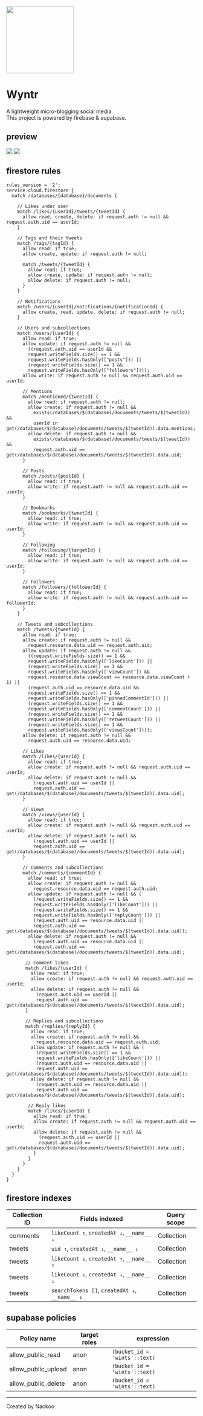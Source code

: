 <img style="width: 178px; height: 178px" src="/public/image/icon.png"><h1>Wyntr</h1>

A lightweight micro-blogging social media.<br>
This project is powered by firebase & supabase.

## preview

<img src="/github assets/preview1.webp">
<img src="/github assets/preview2.webp">

## firestore rules
```
rules_version = '2';
service cloud.firestore {
  match /databases/{database}/documents {

    // Likes under user
    match /likes/{userId}/tweets/{tweetId} {
      allow read, create, delete: if request.auth != null && request.auth.uid == userId;
    }

    // Tags and their tweets
    match /tags/{tagId} {
      allow read: if true;
      allow create, update: if request.auth != null;

      match /tweets/{tweetId} {
        allow read: if true;
        allow create, update: if request.auth != null;
        allow delete: if request.auth != null;
      }
    }

    // Notifications
    match /users/{userId}/notifications/{notificationId} {
      allow create, read, update, delete: if request.auth != null;
    }

    // Users and subcollections
    match /users/{userId} {
      allow read: if true;
      allow update: if request.auth != null &&
        ((request.auth.uid == userId &&
        request.writeFields.size() == 1 &&
        request.writeFields.hasOnly(["posts"])) ||
        (request.writeFields.size() == 1 &&
        request.writeFields.hasOnly(["followers"])));
      allow write: if request.auth != null && request.auth.uid == userId;

      // Mentions
      match /mentioned/{tweetId} {
        allow read: if request.auth != null;
        allow create: if request.auth != null &&
          exists(/databases/$(database)/documents/tweets/$(tweetId)) &&
          userId in get(/databases/$(database)/documents/tweets/$(tweetId)).data.mentions;
        allow delete: if request.auth != null &&
          exists(/databases/$(database)/documents/tweets/$(tweetId)) &&
          request.auth.uid == get(/databases/$(database)/documents/tweets/$(tweetId)).data.uid;
      }

      // Posts
      match /posts/{postId} {
        allow read: if true;
        allow write: if request.auth != null && request.auth.uid == userId;
      }

      // Bookmarks
      match /bookmarks/{tweetId} {
        allow read: if true;
        allow write: if request.auth != null && request.auth.uid == userId;
      }

      // Following
      match /following/{targetId} {
        allow read: if true;
        allow write: if request.auth != null && request.auth.uid == userId;
      }

      // Followers
      match /followers/{followerId} {
        allow read: if true;
        allow write: if request.auth != null && request.auth.uid == followerId;
      }
    }

    // Tweets and subcollections
    match /tweets/{tweetId} {
      allow read: if true;
      allow create: if request.auth != null &&
        request.resource.data.uid == request.auth.uid;
      allow update: if request.auth != null &&
        ((request.writeFields.size() == 1 &&
        request.writeFields.hasOnly(['likeCount'])) ||
        (request.writeFields.size() == 1 &&
        request.writeFields.hasOnly(['viewCount']) &&
        request.resource.data.viewCount == resource.data.viewCount + 1) ||
        (request.auth.uid == resource.data.uid &&
        request.writeFields.size() == 1 &&
        request.writeFields.hasOnly(['pinnedCommentId'])) ||
        (request.writeFields.size() == 1 &&
        request.writeFields.hasOnly(['commentCount'])) ||
        (request.writeFields.size() == 1 &&
        request.writeFields.hasOnly(['retweetCount'])) ||
        (request.writeFields.size() == 1 &&
        request.writeFields.hasOnly(['viewsCount'])));
      allow delete: if request.auth != null &&
        request.auth.uid == resource.data.uid;

      // Likes
      match /likes/{userId} {
        allow read: if true;
        allow create: if request.auth != null && request.auth.uid == userId;
        allow delete: if request.auth != null &&
          (request.auth.uid == userId ||
          request.auth.uid == get(/databases/$(database)/documents/tweets/$(tweetId)).data.uid);
      }

      // Views
      match /views/{userId} {
        allow read: if true;
        allow create: if request.auth != null && request.auth.uid == userId;
        allow delete: if request.auth != null &&
          (request.auth.uid == userId ||
          request.auth.uid == get(/databases/$(database)/documents/tweets/$(tweetId)).data.uid);
      }

      // Comments and subcollections
      match /comments/{commentId} {
        allow read: if true;
        allow create: if request.auth != null &&
          request.resource.data.uid == request.auth.uid;
        allow update: if request.auth != null && (
          (request.writeFields.size() == 1 &&
          request.writeFields.hasOnly(['likeCount'])) ||
          (request.writeFields.size() == 1 &&
          request.writeFields.hasOnly(['replyCount'])) ||
          (request.auth.uid == resource.data.uid ||
          request.auth.uid == get(/databases/$(database)/documents/tweets/$(tweetId)).data.uid));
        allow delete: if request.auth != null &&
          (request.auth.uid == resource.data.uid ||
          request.auth.uid == get(/databases/$(database)/documents/tweets/$(tweetId)).data.uid);

       // Comment likes
       match /likes/{userId} {
         allow read: if true;
         allow create: if request.auth != null && request.auth.uid == userId;
         allow delete: if request.auth != null &&
           (request.auth.uid == userId ||
           request.auth.uid == get(/databases/$(database)/documents/tweets/$(tweetId)).data.uid);
       }

       // Replies and subcollections
       match /replies/{replyId} {
         allow read: if true;
         allow create: if request.auth != null &&
           request.resource.data.uid == request.auth.uid;
         allow update: if request.auth != null && (
           (request.writeFields.size() == 1 &&
           request.writeFields.hasOnly(['likeCount'])) ||
           (request.auth.uid == resource.data.uid ||
           request.auth.uid == get(/databases/$(database)/documents/tweets/$(tweetId)).data.uid));
         allow delete: if request.auth != null &&
           (request.auth.uid == resource.data.uid ||
           request.auth.uid == get(/databases/$(database)/documents/tweets/$(tweetId)).data.uid);

        // Reply likes
        match /likes/{userId} {
          allow read: if true;
          allow create: if request.auth != null && request.auth.uid == userId;
          allow delete: if request.auth != null &&
            (request.auth.uid == userId ||
            request.auth.uid == get(/databases/$(database)/documents/tweets/$(tweetId)).data.uid);
          }
        }
      }
    }
  }
}
```

## firestore indexes

| Collection ID | Fields indexed                                       | Query scope  |
|---------------|------------------------------------------------------|--------------|
| comments      | `likeCount ↑`, `createdAt ↓`, `__name__ ↓`           | Collection   |
| tweets        | `uid ↑`, `createdAt ↓`, `__name__ ↓`                 | Collection   |
| tweets        | `likeCount ↓`, `createdAt ↑`, `__name__ ↑`           | Collection   |
| tweets        | `likeCount ↓`, `createdAt ↓`, `__name__ ↓`           | Collection   |
| tweets        | `searchTokens []`, `createdAt ↓`, `__name__ ↓`       | Collection   |

## supabase policies

| Policy name         | target roles | expression                    |
|---------------------|--------------|-------------------------------|
| allow_public_read   | anon         | `(bucket_id = 'wints'::text)` |
| allow_public_upload | anon         | `(bucket_id = 'wints'::text)` |
| allow_public_delete | anon         | `(bucket_id = 'wints'::text)` |

<hr>

Created by Nackoo
